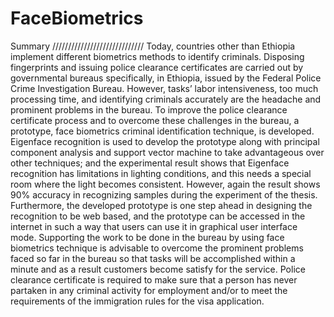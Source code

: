 # FaceBiometrics
Summary
/////////////////////////////
Today, countries other than Ethiopia implement different biometrics methods to identify criminals. Disposing fingerprints and issuing police clearance certificates are carried out by governmental bureaus specifically, in Ethiopia, issued by the Federal Police Crime Investigation Bureau. However, tasks’ labor intensiveness, too much processing time, and identifying criminals accurately are the headache and prominent problems in the bureau. To improve the police clearance certificate process and to overcome these challenges in the bureau, a prototype, face biometrics criminal identification technique, is developed. Eigenface recognition is used to develop the prototype along with principal component analysis and support vector machine to take advantageous over other techniques; and the experimental result shows that Eigenface recognition has limitations in lighting conditions, and this needs a special room where the light becomes consistent. However, again the result shows 90% accuracy in recognizing samples during the experiment of the thesis. Furthermore, the developed prototype is one step ahead in designing the recognition to be web based, and the prototype can be accessed in the internet in such a way that users can use it in graphical user interface mode. Supporting the work to be done in the bureau by using face biometrics technique is advisable to overcome the prominent problems faced so far in the bureau so that tasks will be accomplished within a minute and as a result customers become satisfy for the service. Police clearance certificate is required to make sure that a person has never partaken in any criminal activity for employment and/or to meet the requirements of the immigration rules for the visa application.  
